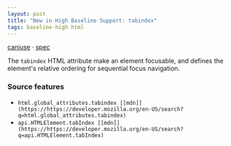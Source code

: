 ```yaml
---
layout: post
title: "New in High Baseline Support: tabindex"
tags: baseline-high html
---
```


[caniuse](https://caniuse.com/?search=tabindex) · [spec](https://html.spec.whatwg.org/multipage/interaction.html#attr-tabindex)

The `tabindex` HTML attribute make an element focusable, and defines the element's relative ordering for sequential focus navigation.

### Source features

- ``html.global_attributes.tabindex [[mdn]](https://https://developer.mozilla.org/en-US/search?q=html.global_attributes.tabindex)``
- ``api.HTMLElement.tabIndex [[mdn]](https://https://developer.mozilla.org/en-US/search?q=api.HTMLElement.tabIndex)``

